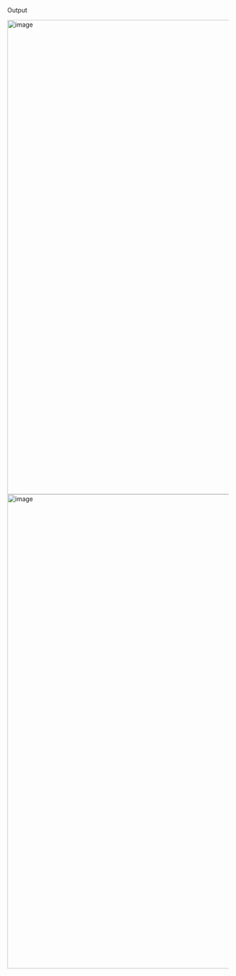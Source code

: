 Output

<img width="1920" height="1080" alt="image" src="https://github.com/user-attachments/assets/e6d8e708-9e45-4c73-bd62-1e9477bef5f5" />

<img width="1920" height="1080" alt="image" src="https://github.com/user-attachments/assets/3ca483e9-19ce-4151-a400-1a334fc752b0" />



